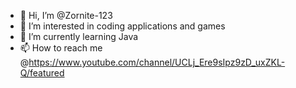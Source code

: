 - 👋 Hi, I’m @Zornite-123
- 👀 I’m interested in coding applications and games
- 🌱 I’m currently learning Java
- 📫 How to reach me @https://www.youtube.com/channel/UCLj_Ere9sIpz9zD_uxZKL-Q/featured

<!---
Zornite-123/Zornite-123 is a ✨ special ✨ repository because its `README.md` (this file) appears on your GitHub profile.
You can click the Preview link to take a look at your changes.
--->
